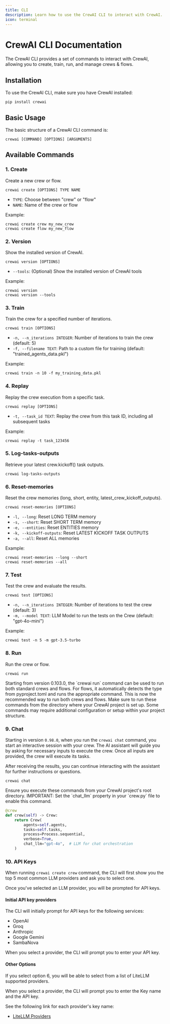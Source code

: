 ```yaml
---
title: CLI
description: Learn how to use the CrewAI CLI to interact with CrewAI.
icon: terminal
---
```


# CrewAI CLI Documentation

The CrewAI CLI provides a set of commands to interact with CrewAI, allowing you to create, train, run, and manage crews & flows.

## Installation

To use the CrewAI CLI, make sure you have CrewAI installed:

```shell Terminal
pip install crewai
```

## Basic Usage

The basic structure of a CrewAI CLI command is:

```shell Terminal
crewai [COMMAND] [OPTIONS] [ARGUMENTS]
```

## Available Commands

### 1. Create

Create a new crew or flow.

```shell Terminal
crewai create [OPTIONS] TYPE NAME
```

- `TYPE`: Choose between "crew" or "flow"
- `NAME`: Name of the crew or flow

Example:
```shell Terminal
crewai create crew my_new_crew
crewai create flow my_new_flow
```

### 2. Version

Show the installed version of CrewAI.

```shell Terminal
crewai version [OPTIONS]
```

- `--tools`: (Optional) Show the installed version of CrewAI tools

Example:
```shell Terminal
crewai version
crewai version --tools
```

### 3. Train

Train the crew for a specified number of iterations.

```shell Terminal
crewai train [OPTIONS]
```

- `-n, --n_iterations INTEGER`: Number of iterations to train the crew (default: 5)
- `-f, --filename TEXT`: Path to a custom file for training (default: "trained_agents_data.pkl")

Example:
```shell Terminal
crewai train -n 10 -f my_training_data.pkl
```

### 4. Replay

Replay the crew execution from a specific task.

```shell Terminal
crewai replay [OPTIONS]
```

- `-t, --task_id TEXT`: Replay the crew from this task ID, including all subsequent tasks

Example:
```shell Terminal    
crewai replay -t task_123456
```

### 5. Log-tasks-outputs

Retrieve your latest crew.kickoff() task outputs.

```shell Terminal
crewai log-tasks-outputs
```

### 6. Reset-memories

Reset the crew memories (long, short, entity, latest_crew_kickoff_outputs).

```shell Terminal
crewai reset-memories [OPTIONS]
```

- `-l, --long`: Reset LONG TERM memory
- `-s, --short`: Reset SHORT TERM memory
- `-e, --entities`: Reset ENTITIES memory
- `-k, --kickoff-outputs`: Reset LATEST KICKOFF TASK OUTPUTS
- `-a, --all`: Reset ALL memories

Example:
```shell Terminal
crewai reset-memories --long --short
crewai reset-memories --all
```

### 7. Test

Test the crew and evaluate the results.

```shell Terminal
crewai test [OPTIONS]
```

- `-n, --n_iterations INTEGER`: Number of iterations to test the crew (default: 3)
- `-m, --model TEXT`: LLM Model to run the tests on the Crew (default: "gpt-4o-mini")

Example:
```shell Terminal    
crewai test -n 5 -m gpt-3.5-turbo
```

### 8. Run

Run the crew or flow.

```shell Terminal
crewai run
```

<Note>
Starting from version 0.103.0, the `crewai run` command can be used to run both standard crews and flows. For flows, it automatically detects the type from pyproject.toml and runs the appropriate command. This is now the recommended way to run both crews and flows.
</Note>

<Note>
Make sure to run these commands from the directory where your CrewAI project is set up. 
Some commands may require additional configuration or setup within your project structure.
</Note>

### 9. Chat

Starting in version `0.98.0`, when you run the `crewai chat` command, you start an interactive session with your crew. The AI assistant will guide you by asking for necessary inputs to execute the crew. Once all inputs are provided, the crew will execute its tasks.

After receiving the results, you can continue interacting with the assistant for further instructions or questions.

```shell Terminal
crewai chat
```
<Note>
Ensure you execute these commands from your CrewAI project's root directory.
</Note>
<Note>
IMPORTANT: Set the `chat_llm` property in your `crew.py` file to enable this command.

```python
@crew
def crew(self) -> Crew:
    return Crew(
        agents=self.agents,
        tasks=self.tasks,
        process=Process.sequential,
        verbose=True,
        chat_llm="gpt-4o",  # LLM for chat orchestration
    )
```
</Note>

### 10. API Keys

When running ```crewai create crew``` command, the CLI will first show you the top 5 most common LLM providers and ask you to select one.

Once you've selected an LLM provider, you will be prompted for API keys.

#### Initial API key providers

The CLI will initially prompt for API keys for the following services:

* OpenAI
* Groq
* Anthropic
* Google Gemini
* SambaNova

When you select a provider, the CLI will prompt you to enter your API key.

#### Other Options

If you select option 6, you will be able to select from a list of LiteLLM supported providers.

When you select a provider, the CLI will prompt you to enter the Key name and the API key.

See the following link for each provider's key name:

* [LiteLLM Providers](https://docs.litellm.ai/docs/providers)



